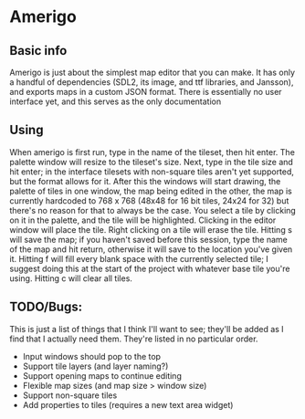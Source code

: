 # Amerigo

## Basic info
Amerigo is just about the simplest map editor that you can make. It has only a handful of dependencies (SDL2, its image, and ttf libraries, and Jansson),
and exports maps in a custom JSON format. There is essentially no user interface yet, and this serves as the only documentation

## Using
When amerigo is first run, type in the name of the tileset, then hit enter. The palette window will resize to the tileset's size. Next, type in the tile size
and hit enter; in the interface tilesets with non-square tiles aren't yet supported, but the format allows for it. After this the windows will start drawing, the
palette of tiles in one window, the map being edited in the other, the map is currently hardcoded to 768 x 768 (48x48 for 16 bit tiles, 24x24 for 32) but there's
no reason for that to always be the case. You select a tile by clicking on it in the palette, and the tile will be highlighted. Clicking in the editor window will
place the tile. Right clicking on a tile will erase the tile. Hitting s will save the map; if you haven't saved before this session, type the name of the map and
hit return, otherwise it will save to the location you've given it. Hitting f will fill every blank space with the currently selected tile; I suggest doing this at
the start of the project with whatever base tile you're using. Hitting c will clear all tiles.

## TODO/Bugs:
This is just a list of things that I think I'll want to see; they'll be added as I find that I actually need them. They're listed in no particular order.
* Input windows should pop to the top
* Support tile layers (and layer naming?)
* Support opening maps to continue editing
* Flexible map sizes (and map size > window size)
* Support non-square tiles
* Add properties to tiles (requires a new text area widget)
